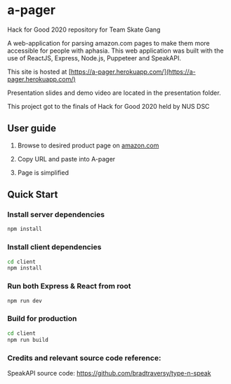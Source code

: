 # a-pager
Hack for Good 2020 repository for Team Skate Gang

A web-application for parsing amazon.com pages to make them more accessible for people with aphasia. This web application was built with the use of ReactJS, Express, Node.js, Puppeteer and SpeakAPI. 

This site is hosted at [https://a-pager.herokuapp.com/](https://a-pager.herokuapp.com/)

Presentation slides and demo video are located in the presentation folder.

This project got to the finals of Hack for Good 2020 held by NUS DSC

## User guide
1. Browse to desired product page on [amazon.com](amazon.com)
   
   [amazonPage]: https://github.com/Lunastryke/a-pager/blob/master/img/amazonpage.JPG "product page"
2. Copy URL and paste into A-pager
   
   [apager]: https://github.com/Lunastryke/a-pager/blob/master/img/apagerpage.JPG "apager page"
3. Page is simplified

    [concisedpage]: https://github.com/Lunastryke/a-pager/blob/master/img/concisedpage.JPG "concised page"
   

## Quick Start

### Install server dependencies

```bash
npm install
```

### Install client dependencies

```bash
cd client
npm install
```

### Run both Express & React from root

```bash
npm run dev
```

### Build for production

```bash
cd client
npm run build
```
### Credits and relevant source code reference: 


SpeakAPI source code: https://github.com/bradtraversy/type-n-speak
